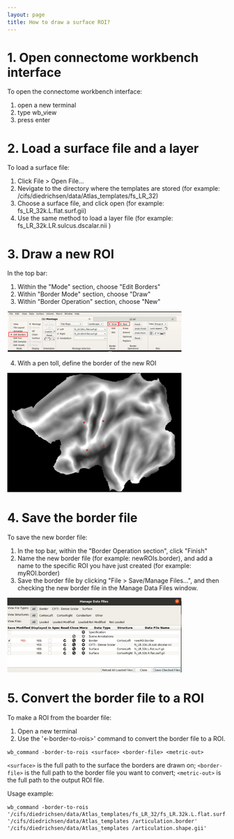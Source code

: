 ```yaml
---
layout: page
title: How to draw a surface ROI? 
---
```


# 1. Open connectome workbench interface
To open the connectome workbench interface:
1. open a new terminal
2. type wb_view
3. press enter

# 2. Load a surface file and a layer
To load a surface file:
1. Click File > Open File...
2. Nevigate to the directory where the templates are stored (for example: /cifs/diedrichsen/data/Atlas_templates/fs_LR_32)
3. Choose a surface file, and click open (for example: fs_LR_32k.L.flat.surf.gii)
4. Use the same method to load a layer file (for example: fs_LR_32k.LR.sulcus.dscalar.nii )

# 3. Draw a new ROI
In the top bar:
1. Within the "Mode" section, choose "Edit Borders"
2. Within "Border Mode" section, choose "Draw"
3. Within "Border Operation" section, choose "New" 

<img src="./surf_roi_1.png" alt="Workbench GUI: create a new surface ROI" width="400"/>

4. With a pen toll, define the border of the new ROI

<img src="./surf_roi_2.png" alt="Define the border of the new ROI" width="400"/>

# 4. Save the border file
To save the new border file:
1. In the top bar, within the "Border Operation section", click "Finish"
2. Name the new border file (for example: newROIs.border), and add a name to the specific ROI you have just created (for example: myROI.border)
3. Save the border file by clicking "File > Save/Manage Files…", and then checking the new border file in the Manage Data Files window.

<img src="./surf_roi_3.png" alt="Save a new border file" width="400"/>

# 5. Convert the border file to a ROI
To make a ROI from the boarder file:
1. Open a new terminal
2. Use the '<-border-to-rois>' command to convert the border file to a ROI.

```
wb_command -border-to-rois <surface> <border-file> <metric-out>
```

`<surface>` is the full path to the surface the borders are drawn on; `<border-file>` is the  full path to the border file you want to convert; `<metric-out>` is the full path to the output ROI file. 

Usage example:

```
wb_command -border-to-rois 
'/cifs/diedrichsen/data/Atlas_templates/fs_LR_32/fs_LR.32k.L.flat.surf.gii' 
'/cifs/diedrichsen/data/Atlas_templates /articulation.border' 
'/cifs/diedrichsen/data/Atlas_templates /articulation.shape.gii'
```